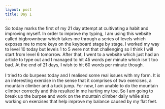 ```yaml
---
layout: post
title: Day 1
---
```


So today marks the first of my 21 day attempt at cultivating a habit and improving myself. In order to improve my typing, I am using this website called bigbrownbear which takes me through a series of levels which exposes me to more keys on the keyboard stage by stage. I worked my way to level 10 today but levels 1 to 5 were not that challenging so I think I will start from level 6 tomorrow. After that, I went to a website which just had an article to type out and I managed to hit 45 words per minute which isn't too bad. At the end of 21 days, I wish to hit 60 words per minute though.<br><br>
I tried to do burpees today and I realised some real issues with my form. It is an interesting exercise in the sense that it comprises of two exercises, a mountain climber and a tuck jump. For now, I am unable to do the mountain climber correctly and this resulted in me hurting my toe. So I am going to break up the burpee and work on the mountain climber daily while also working on exercises that help improve my balance caused by my flat feet.

